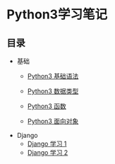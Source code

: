# Python3学习笔记

## 目录
- 基础
    - [Python3 基础语法](./basic/P001.md)

    - [Python3 数据类型](./basic/P002.md)

    - [Python3 函数](./basic/P003.md)

    - [Python3 面向对象](./basic/P004.md)
- Django
    - [Django 学习 1](./Django/D001.md)
    - [Django 学习 2](./Django/D002.md)